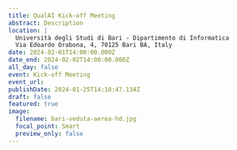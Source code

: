 ```yaml
---
title: QualAI Kick-off Meeting
abstract: Description
location: |
  Università degli Studi di Bari - Dipartimento di Informatica
  Via Edoardo Orabona, 4, 70125 Bari BA, Italy
date: 2024-02-01T14:00:00.000Z
date_end: 2024-02-02T14:00:00.000Z
all_day: false
event: Kick-off Meeting
event_url: 
publishDate: 2024-01-25T14:10:47.134Z
draft: false
featured: true
image:
  filename: bari-veduta-aerea-hd.jpg
  focal_point: Smart
  preview_only: false
---
```

